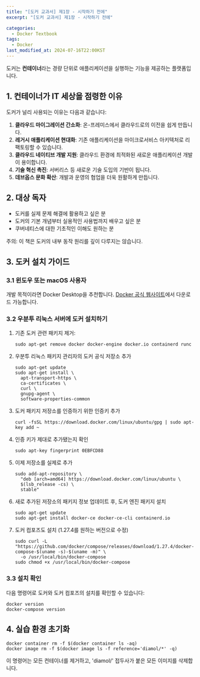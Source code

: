 ```yaml
---
title: "[도커 교과서] 제1장 - 시작하기 전에"
excerpt: "[도커 교과서] 제1장 - 시작하기 전에"

categories:
  - Docker Textbook
tags:
  - Docker
last_modified_at: 2024-07-16T22:00KST
---
```



도커는 **컨테이너**라는 경량 단위로 애플리케이션을 실행하는 기능을 제공하는 플랫폼입니다.

## 1. 컨테이너가 IT 세상을 점령한 이유
도커가 널리 사용되는 이유는 다음과 같습니다:
1. **클라우드 마이그레이션 간소화**: 온-프레미스에서 클라우드로의 이전을 쉽게 만듭니다.
2. **레거시 애플리케이션 현대화**: 기존 애플리케이션을 마이크로서비스 아키텍처로 리팩토링할 수 있습니다.
3. **클라우드 네이티브 개발 지원**: 클라우드 환경에 최적화된 새로운 애플리케이션 개발이 용이합니다.
4. **기술 혁신 촉진**: 서버리스 등 새로운 기술 도입의 기반이 됩니다.
5. **데브옵스 문화 확산**: 개발과 운영의 협업을 더욱 원활하게 만듭니다.


## 2. 대상 독자
- 도커를 실제 문제 해결에 활용하고 싶은 분
- 도커의 기본 개념부터 실용적인 사용법까지 배우고 싶은 분
- 쿠버네티스에 대한 기초적인 이해도 원하는 분

주의: 이 책은 도커의 내부 동작 원리를 깊이 다루지는 않습니다.

## 3. 도커 설치 가이드
### 3.1 윈도우 또는 macOS 사용자
개발 목적이라면 Docker Desktop을 추천합니다. [Docker 공식 웹사이트](https://www.docker.com/products/docker-desktop)에서 다운로드 가능합니다.

### 3.2 우분투 리눅스 서버에 도커 설치하기
1. 기존 도커 관련 패키지 제거:
    ```shell
    sudo apt-get remove docker docker-engine docker.io containerd runc
    ```
2. 우분투 리눅스 패키지 관리자의 도커 공식 저장소 추가  
    ```shell
    sudo apt-get update
    sudo apt-get install \
      apt-transport-https \
      ca-certificates \
      curl \
      gnupg-agent \
      software-properties-common
    ```
3. 도커 패키지 저장소를 인증하기 위한 인증키 추가
    ```shell
    curl -fsSL https://download.docker.com/linux/ubuntu/gpg | sudo apt-key add ~
    ```
4. 인증 키가 제대로 추가됐는지 확인
    ```shell
    sudo apt-key fingerprint 0EBFCD88
    ```
5. 이제 저장소를 실제로 추가
    ```shell
    sudo add-apt-repository \
      "deb [arch=amd64] https://download.docker.com/linux/ubuntu \
      $(lsb_release -cs) \
      stable"
    ```
6. 새로 추가된 저장소의 패키지 정보 업데이트 후, 도커 엔진 패키지 설치
    ```shell
    sudo apt-get update
    sudo apt-get install docker-ce docker-ce-cli containerd.io
    ```
7. 도커 컴포즈도 설치 (1.27.4를 원하는 버전으로 수정)
    ```shell
    sudo curl -L "https://github.com/docker/compose/releases/download/1.27.4/docker-compose-$(uname -s)-$(uname -m)" \
      -o /usr/local/bin/docker-compose
    sudo chmod +x /usr/local/bin/docker-compose
    ```
### 3.3 설치 확인
다음 명령어로 도커와 도커 컴포즈의 설치를 확인할 수 있습니다:
```shell
docker version
docker-compose version
```

## 4. 실습 환경 초기화
```shell
docker container rm -f $(docker container ls -aq)
docker image rm -f $(docker image ls -f reference='diamol/*' -q)
```
이 명령어는 모든 컨테이너를 제거하고, 'diamol/' 접두사가 붙은 모든 이미지를 삭제합니다.

